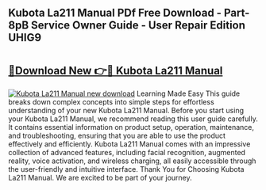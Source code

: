 ## Kubota La211 Manual PDf Free Download - Part-8pB Service Owner Guide - User Repair Edition UHIG9

# <h2><a href="http://bc9456.oget.top/?id=Kubota+La211+Manual">🔗Download New 👉🔴 Kubota La211 Manual</a></h2>

[![Kubota La211 Manual new download](https://i.imgur.com/5g1atiW.png)](http://bc9456.oget.top/?id=Kubota+La211+Manual)
Learning Made Easy This guide breaks down complex concepts into simple steps for effortless understanding of your new Kubota La211 Manual. Before you start using your Kubota La211 Manual, we recommend reading this user guide carefully. It contains essential information on product setup, operation, maintenance, and troubleshooting, ensuring that you are able to use the product effectively and efficiently. Kubota La211 Manual comes with an impressive collection of advanced features, including facial recognition, augmented reality, voice activation, and wireless charging, all easily accessible through the user-friendly and intuitive interface. Thank You for Choosing Kubota La211 Manual. We are excited to be part of your journey.
